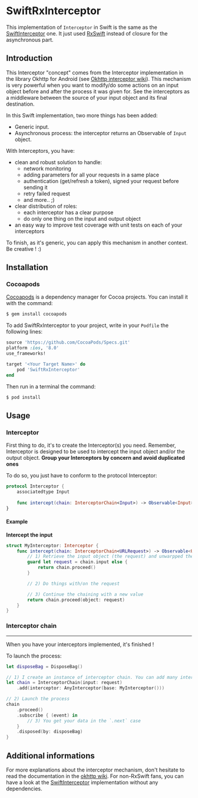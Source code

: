 # SwiftRxInterceptor

This implementation of `Interceptor` in Swift is the same as the [SwiftInterceptor][3] one. It just used [RxSwift][4] instead of closure for the asynchronous part.

## Introduction

This Interceptor "concept" comes from the Interceptor implementation in the library Okhttp for Android (see [Okhttp interceptor wiki][1]).
This mechanism is very powerful when you want to modify/do some actions on an input object before and after the process it was given for.
See the interceptors as a middleware between the source of your input object and its final destination.

In this Swift implementation, two more things has been added:
- Generic input.
- Asynchronous process: the interceptor returns an Observable of `Input` object.

With Interceptors, you have:
- clean and robust solution to handle:
	- network monitoring
	- adding parameters for all your requests in a same place
	- authentication (get/refresh a token), signed your request before sending it
	- retry failed request
	- and more.. ;)
- clear distribution of roles:
	- each interceptor has a clear purpose
	- do only one thing on the input and output object
- an easy way to improve test coverage with unit tests on each of your interceptors

To finish, as it's generic, you can apply this mechanism in another context. Be creative ! :)

## Installation

### Cocoapods

[Cocoapods][2] is a dependency manager for Cocoa projects. You can install it with the command:
```bash
$ gem install cocoapods
```

To add SwiftRxInterceptor to your project, write in your `Podfile` the following lines:
```ruby
source 'https://github.com/CocoaPods/Specs.git'
platform :ios, '8.0'
use_frameworks!

target '<Your Target Name>' do
    pod 'SwiftRxInterceptor'
end
```

Then run in a terminal the command:
```bash
$ pod install
```

## Usage

### Interceptor
First thing to do, it's to create the Interceptor(s) you need. Remember, Interceptor is designed to be used to intercept the input object and/or the output object.
**Group your Interceptors by concern and avoid duplicated ones**

To do so, you just have to conform to the protocol Interceptor:

```swift
protocol Interceptor {
    associatedtype Input
	
	func intercept(chain: InterceptorChain<Input>) -> Observable<Input>
}
```
#### Example

**Intercept the input**

```swift
struct MyInterceptor: Interceptor {
	func intercept(chain: InterceptorChain<URLRequest>) -> Observable<URLRequest> {
		// 1) Retrieve the input object (the request) and unwarpped the value
		guard let request = chain.input else {
			return chain.proceed()
		}

		// 2) Do things with/on the request

		// 3) Continue the chaining with a new value
		return chain.proceed(object: request)
	}
}
```

### Interceptor chain
--------

When you have your interceptors implemented, it's finished ! 

To launch the process:

```swift
let disposeBag = DisposeBag()

// 1) I create an instance of interceptor chain. You can add many interceptor you want.
let chain = InterceptorChain(input: request)
	.add(interceptor: AnyInterceptor(base: MyInterceptor()))

// 2) Launch the process
chain
	.proceed()
	.subscribe { (event) in
		// 3) You get your data in the `.next` case	
	}
	.disposed(by: disposeBag)
}
```

## Additional informations

For more explanations about the interceptor mechanism, don't hesitate to read the documentation in the [okhttp wiki][1].
For non-RxSwift fans, you can have a look at the [SwiftInterceptor][3] implementation without any dependencies.

[1]: https://github.com/square/okhttp/wiki/Interceptors
[2]: https://cocoapods.org/
[3]: https://github.com/JPAlary/SwiftInterceptor
[4]: https://github.com/ReactiveX/RxSwift
